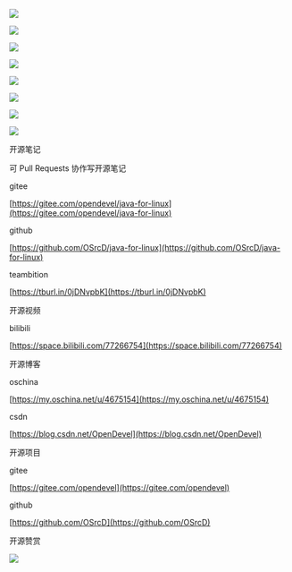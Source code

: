 

![](https://tcs.teambition.net/storage/31216f7287711a0c9733c5e00709bd084252?Signature=eyJhbGciOiJIUzI1NiIsInR5cCI6IkpXVCJ9.eyJBcHBJRCI6IjU5Mzc3MGZmODM5NjMyMDAyZTAzNThmMSIsIl9hcHBJZCI6IjU5Mzc3MGZmODM5NjMyMDAyZTAzNThmMSIsIl9vcmdhbml6YXRpb25JZCI6IiIsImV4cCI6MTYxMjc5NjE0MiwiaWF0IjoxNjEyMTkxMzQyLCJyZXNvdXJjZSI6Ii9zdG9yYWdlLzMxMjE2ZjcyODc3MTFhMGM5NzMzYzVlMDA3MDliZDA4NDI1MiJ9.qo5992TWPBa9fQLtuQPg7diHeVpa7BTHnJ6Y1aYOiWw&download=2020-09-17%20051139.jpg "")

![](https://tcs.teambition.net/storage/31210092f9846e533d4a83b1ed06b0a21ed5?Signature=eyJhbGciOiJIUzI1NiIsInR5cCI6IkpXVCJ9.eyJBcHBJRCI6IjU5Mzc3MGZmODM5NjMyMDAyZTAzNThmMSIsIl9hcHBJZCI6IjU5Mzc3MGZmODM5NjMyMDAyZTAzNThmMSIsIl9vcmdhbml6YXRpb25JZCI6IiIsImV4cCI6MTYxMjc5NjE0MiwiaWF0IjoxNjEyMTkxMzQyLCJyZXNvdXJjZSI6Ii9zdG9yYWdlLzMxMjEwMDkyZjk4NDZlNTMzZDRhODNiMWVkMDZiMGEyMWVkNSJ9.eRZoDF0eUt4pfi5f84EwhRnpjuHnSJxc95TmzJVzmDM&download=2020-09-17%20051206.jpg "")

![](https://tcs.teambition.net/storage/31216579619579e0398b486f0b39f0822383?Signature=eyJhbGciOiJIUzI1NiIsInR5cCI6IkpXVCJ9.eyJBcHBJRCI6IjU5Mzc3MGZmODM5NjMyMDAyZTAzNThmMSIsIl9hcHBJZCI6IjU5Mzc3MGZmODM5NjMyMDAyZTAzNThmMSIsIl9vcmdhbml6YXRpb25JZCI6IiIsImV4cCI6MTYxMjc5NjE0MiwiaWF0IjoxNjEyMTkxMzQyLCJyZXNvdXJjZSI6Ii9zdG9yYWdlLzMxMjE2NTc5NjE5NTc5ZTAzOThiNDg2ZjBiMzlmMDgyMjM4MyJ9.cwNtZisY6L-Xp3Nls2HP_m9k1m1LOXpzAQvUho-_ipY&download=2020-09-17%20051253.jpg "")



![](https://tcs.teambition.net/storage/3121f9b472c4e5994c4efb1122f95694027e?Signature=eyJhbGciOiJIUzI1NiIsInR5cCI6IkpXVCJ9.eyJBcHBJRCI6IjU5Mzc3MGZmODM5NjMyMDAyZTAzNThmMSIsIl9hcHBJZCI6IjU5Mzc3MGZmODM5NjMyMDAyZTAzNThmMSIsIl9vcmdhbml6YXRpb25JZCI6IiIsImV4cCI6MTYxMjc5NjE0MiwiaWF0IjoxNjEyMTkxMzQyLCJyZXNvdXJjZSI6Ii9zdG9yYWdlLzMxMjFmOWI0NzJjNGU1OTk0YzRlZmIxMTIyZjk1Njk0MDI3ZSJ9.UzmMsTmsZH1XWluHAk4stqGj_nMVcNe72xdt6lL8gp8&download=image.png "")

![](https://tcs.teambition.net/storage/3121b9a3af30686b36a5dfb93d26c310caee?Signature=eyJhbGciOiJIUzI1NiIsInR5cCI6IkpXVCJ9.eyJBcHBJRCI6IjU5Mzc3MGZmODM5NjMyMDAyZTAzNThmMSIsIl9hcHBJZCI6IjU5Mzc3MGZmODM5NjMyMDAyZTAzNThmMSIsIl9vcmdhbml6YXRpb25JZCI6IiIsImV4cCI6MTYxMjc5NjE0MiwiaWF0IjoxNjEyMTkxMzQyLCJyZXNvdXJjZSI6Ii9zdG9yYWdlLzMxMjFiOWEzYWYzMDY4NmIzNmE1ZGZiOTNkMjZjMzEwY2FlZSJ9.Wi1G2xcLOQrOQ71X_Jp4fshII304TReYXW7SUuovlHo&download=image.png "")

![](https://tcs.teambition.net/storage/3121f0794bd74adbbf5392f8a22d6183fe21?Signature=eyJhbGciOiJIUzI1NiIsInR5cCI6IkpXVCJ9.eyJBcHBJRCI6IjU5Mzc3MGZmODM5NjMyMDAyZTAzNThmMSIsIl9hcHBJZCI6IjU5Mzc3MGZmODM5NjMyMDAyZTAzNThmMSIsIl9vcmdhbml6YXRpb25JZCI6IiIsImV4cCI6MTYxMjc5NjE0MiwiaWF0IjoxNjEyMTkxMzQyLCJyZXNvdXJjZSI6Ii9zdG9yYWdlLzMxMjFmMDc5NGJkNzRhZGJiZjUzOTJmOGEyMmQ2MTgzZmUyMSJ9.Ab9HRSfgK0tdohdxQvHF_bWtLjjWuBuzAyUBWuB1oHY&download=image.png "")

![](https://tcs.teambition.net/storage/3121fc33ef68d326c400c62dc394a06d2907?Signature=eyJhbGciOiJIUzI1NiIsInR5cCI6IkpXVCJ9.eyJBcHBJRCI6IjU5Mzc3MGZmODM5NjMyMDAyZTAzNThmMSIsIl9hcHBJZCI6IjU5Mzc3MGZmODM5NjMyMDAyZTAzNThmMSIsIl9vcmdhbml6YXRpb25JZCI6IiIsImV4cCI6MTYxMjc5NjE0MiwiaWF0IjoxNjEyMTkxMzQyLCJyZXNvdXJjZSI6Ii9zdG9yYWdlLzMxMjFmYzMzZWY2OGQzMjZjNDAwYzYyZGMzOTRhMDZkMjkwNyJ9.o3j3eGUvKZamd1lyGpHO3581C34vk7szTFqKhJ832VM&download=image.png "")

![](https://tcs.teambition.net/storage/3121a64b5ecb5bff22af60b4ba0d488189ba?Signature=eyJhbGciOiJIUzI1NiIsInR5cCI6IkpXVCJ9.eyJBcHBJRCI6IjU5Mzc3MGZmODM5NjMyMDAyZTAzNThmMSIsIl9hcHBJZCI6IjU5Mzc3MGZmODM5NjMyMDAyZTAzNThmMSIsIl9vcmdhbml6YXRpb25JZCI6IiIsImV4cCI6MTYxMjc5NjE0MiwiaWF0IjoxNjEyMTkxMzQyLCJyZXNvdXJjZSI6Ii9zdG9yYWdlLzMxMjFhNjRiNWVjYjViZmYyMmFmNjBiNGJhMGQ0ODgxODliYSJ9.msG9d25huWpN80UOuPiELAd15bI2BsZvHa_wVtnGyjA&download=image.png "")



开源笔记

可 Pull Requests 协作写开源笔记

gitee

[https://gitee.com/opendevel/java-for-linux](https://gitee.com/opendevel/java-for-linux)

github

[https://github.com/OSrcD/java-for-linux](https://github.com/OSrcD/java-for-linux)

teambition

[https://tburl.in/0jDNvpbK](https://tburl.in/0jDNvpbK)

开源视频

bilibili

[https://space.bilibili.com/77266754](https://space.bilibili.com/77266754)

开源博客

oschina

[https://my.oschina.net/u/4675154](https://my.oschina.net/u/4675154)

csdn

[https://blog.csdn.net/OpenDevel](https://blog.csdn.net/OpenDevel)

开源项目

gitee

[https://gitee.com/opendevel](https://gitee.com/opendevel)

github

[https://github.com/OSrcD](https://github.com/OSrcD)

开源赞赏

![](https://tcs.teambition.net/storage/3121aed56e96d914e1046f3b498b493ce232?Signature=eyJhbGciOiJIUzI1NiIsInR5cCI6IkpXVCJ9.eyJBcHBJRCI6IjU5Mzc3MGZmODM5NjMyMDAyZTAzNThmMSIsIl9hcHBJZCI6IjU5Mzc3MGZmODM5NjMyMDAyZTAzNThmMSIsIl9vcmdhbml6YXRpb25JZCI6IiIsImV4cCI6MTYxMjc5NjE0MiwiaWF0IjoxNjEyMTkxMzQyLCJyZXNvdXJjZSI6Ii9zdG9yYWdlLzMxMjFhZWQ1NmU5NmQ5MTRlMTA0NmYzYjQ5OGI0OTNjZTIzMiJ9.GKr2LWJbV7ZefEBwSg6tx8O_2Ow1PEt1z0Z7MvABUg0&download=image.png "")

